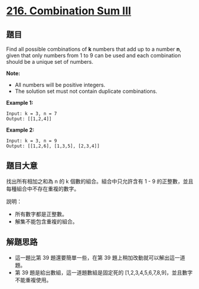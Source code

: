 # [216. Combination Sum III](https://leetcode.com/problems/combination-sum-iii/)


## 題目

Find all possible combinations of **k** numbers that add up to a number **n**, given that only numbers from 1 to 9 can be used and each combination should be a unique set of numbers.

**Note:**

- All numbers will be positive integers.
- The solution set must not contain duplicate combinations.

**Example 1:**

    Input: k = 3, n = 7
    Output: [[1,2,4]]

**Example 2:**

    Input: k = 3, n = 9
    Output: [[1,2,6], [1,3,5], [2,3,4]]

## 題目大意

找出所有相加之和為 n 的 k 個數的組合。組合中只允許含有 1 - 9 的正整數，並且每種組合中不存在重複的數字。

説明：

- 所有數字都是正整數。
- 解集不能包含重複的組合。


## 解題思路

- 這一題比第 39 題還要簡單一些，在第 39 題上稍加改動就可以解出這一道題。
- 第 39 題是給出數組，這一道題數組是固定死的 [1,2,3,4,5,6,7,8,9]，並且數字不能重複使用。

